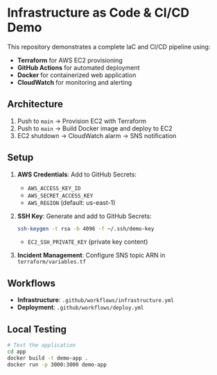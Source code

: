 # Infrastructure as Code & CI/CD Demo

This repository demonstrates a complete IaC and CI/CD pipeline using:
- **Terraform** for AWS EC2 provisioning
- **GitHub Actions** for automated deployment
- **Docker** for containerized web application
- **CloudWatch** for monitoring and alerting

## Architecture

1. Push to `main` → Provision EC2 with Terraform
2. Push to `main` → Build Docker image and deploy to EC2
3. EC2 shutdown → CloudWatch alarm → SNS notification

## Setup

1. **AWS Credentials**: Add to GitHub Secrets:
   - `AWS_ACCESS_KEY_ID`
   - `AWS_SECRET_ACCESS_KEY`
   - `AWS_REGION` (default: us-east-1)

2. **SSH Key**: Generate and add to GitHub Secrets:
   ```bash
   ssh-keygen -t rsa -b 4096 -f ~/.ssh/demo-key
   ```
   - `EC2_SSH_PRIVATE_KEY` (private key content)

3. **Incident Management**: Configure SNS topic ARN in `terraform/variables.tf`

## Workflows

- **Infrastructure**: `.github/workflows/infrastructure.yml`
- **Deployment**: `.github/workflows/deploy.yml`

## Local Testing

```bash
# Test the application
cd app
docker build -t demo-app .
docker run -p 3000:3000 demo-app
```